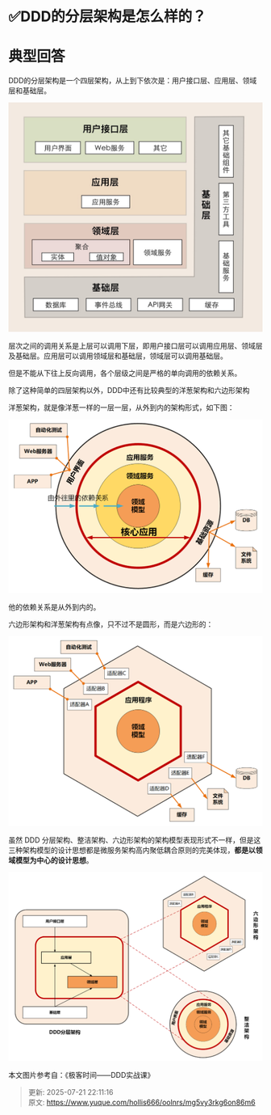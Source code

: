 # ✅DDD的分层架构是怎么样的？

# 典型回答


DDD的分层架构是一个四层架构，从上到下依次是：用户接口层、应用层、领域层和基础层。



![1685861039102-25f6a7a4-2c2a-4f05-a775-99079935332e.png](./img/5pWwHIog_FWJ2WBW/1685861039102-25f6a7a4-2c2a-4f05-a775-99079935332e-702455.png)



层次之间的调用关系是上层可以调用下层，即用户接口层可以调用应用层、领域层及基础层。应用层可以调用领域层和基础层，领域层可以调用基础层。



但是不能从下往上反向调用，各个层级之间是严格的单向调用的依赖关系。



除了这种简单的四层架构以外，DDD中还有比较典型的洋葱架构和六边形架构



洋葱架构，就是像洋葱一样的一层一层，从外到内的架构形式，如下图：



![1685861299754-4524e227-7f8d-4f7f-b466-2d20fdea61a1.png](./img/5pWwHIog_FWJ2WBW/1685861299754-4524e227-7f8d-4f7f-b466-2d20fdea61a1-567350.png)



他的依赖关系是从外到内的。



六边形架构和洋葱架构有点像，只不过不是圆形，而是六边形的：



![1685861346529-f22178f9-944f-4b3b-a9c3-4fc2ed9577ea.png](./img/5pWwHIog_FWJ2WBW/1685861346529-f22178f9-944f-4b3b-a9c3-4fc2ed9577ea-748720.png)



虽然 DDD 分层架构、整洁架构、六边形架构的架构模型表现形式不一样，但是这三种架构模型的设计思想都是微服务架构高内聚低耦合原则的完美体现，**都是以领域模型为中心的设计思想**。



![1685861394105-ef041ab6-8d33-416b-9617-44a263ef1d62.png](./img/5pWwHIog_FWJ2WBW/1685861394105-ef041ab6-8d33-416b-9617-44a263ef1d62-771468.png)





本文图片参考自：《极客时间——DDD实战课》



> 更新: 2025-07-21 22:11:16  
> 原文: <https://www.yuque.com/hollis666/oolnrs/mg5vy3rkg6on86m6>